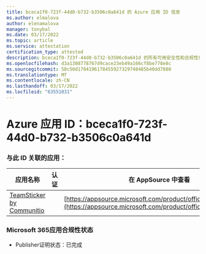 ```yaml
---
title: bceca1f0-723f-44d0-b732-b3506c0a641d 的 Azure 应用 ID 信息
ms.author: elmalova
author: elenamalova
manager: tonybal
ms.date: 03/17/2022
ms.topic: article
ms.service: attestation
certification_type: attested
description: bceca1f0-723f-44d0-b732-b3506c0a641d 的所有可用安全性和合规性信息。
ms.openlocfilehash: d3a1308778767d9cace23eb49a166cf8be778e8c
ms.sourcegitcommit: 58c50d1704196178455927329748485b40dd7880
ms.translationtype: MT
ms.contentlocale: zh-CN
ms.lasthandoff: 03/17/2022
ms.locfileid: "63551031"
---
```

# <a name="azure-app-id-bceca1f0-723f-44d0-b732-b3506c0a641d"></a>Azure 应用 ID：bceca1f0-723f-44d0-b732-b3506c0a641d


### <a name="apps-associated-with-this-id"></a>与此 ID 关联的应用：
| **应用名称** | **认证** | **在 AppSource 中查看** |
|--------------|---------------|-----------------------|
| [TeamSticker by Communitio](../forward/WA200000894.md) |  | [https://appsource.microsoft.com/product/office/WA200000894](https://appsource.microsoft.com/product/office/WA200000894) |

### <a name="microsoft-365-app-compliance-status"></a>Microsoft 365应用合规性状态
- Publisher证明状态：已完成
